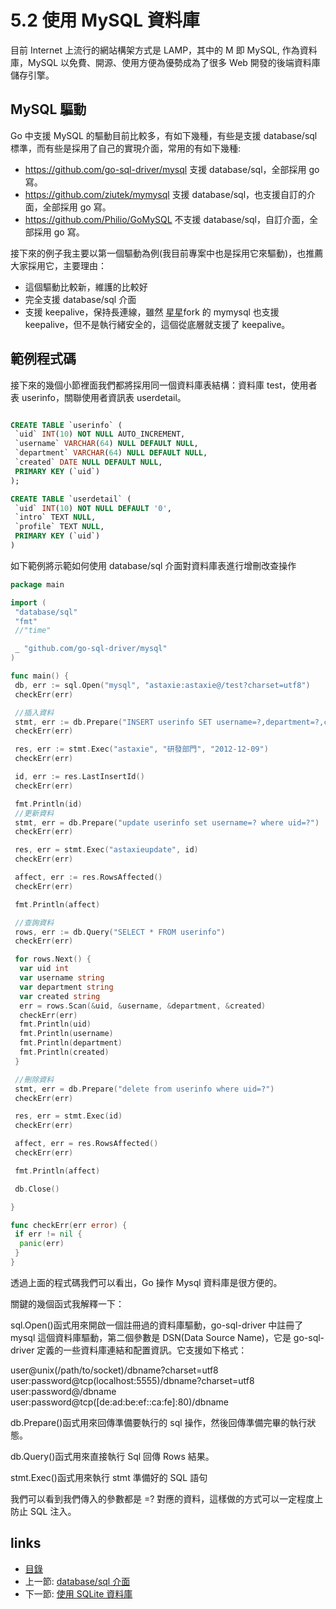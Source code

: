 # 5.2 使用 MySQL 資料庫

目前 Internet 上流行的網站構架方式是 LAMP，其中的 M 即 MySQL, 作為資料庫，MySQL 以免費、開源、使用方便為優勢成為了很多 Web 開發的後端資料庫儲存引擎。

## MySQL 驅動

Go 中支援 MySQL 的驅動目前比較多，有如下幾種，有些是支援 database/sql 標準，而有些是採用了自己的實現介面，常用的有如下幾種:

- <https://github.com/go-sql-driver/mysql>  支援 database/sql，全部採用 go 寫。
- <https://github.com/ziutek/mymysql>   支援 database/sql，也支援自訂的介面，全部採用 go 寫。
- <https://github.com/Philio/GoMySQL> 不支援 database/sql，自訂介面，全部採用 go 寫。

接下來的例子我主要以第一個驅動為例(我目前專案中也是採用它來驅動)，也推薦大家採用它，主要理由：

- 這個驅動比較新，維護的比較好
- 完全支援 database/sql 介面
- 支援 keepalive，保持長連線，雖然 [星星](http://www.mikespook.com)fork 的 mymysql 也支援 keepalive，但不是執行緒安全的，這個從底層就支援了 keepalive。

## 範例程式碼

接下來的幾個小節裡面我們都將採用同一個資料庫表結構：資料庫 test，使用者表 userinfo，關聯使用者資訊表 userdetail。

```sql

CREATE TABLE `userinfo` (
 `uid` INT(10) NOT NULL AUTO_INCREMENT,
 `username` VARCHAR(64) NULL DEFAULT NULL,
 `department` VARCHAR(64) NULL DEFAULT NULL,
 `created` DATE NULL DEFAULT NULL,
 PRIMARY KEY (`uid`)
);

CREATE TABLE `userdetail` (
 `uid` INT(10) NOT NULL DEFAULT '0',
 `intro` TEXT NULL,
 `profile` TEXT NULL,
 PRIMARY KEY (`uid`)
)
```

如下範例將示範如何使用 database/sql 介面對資料庫表進行增刪改查操作

```Go
package main

import (
 "database/sql"
 "fmt"
 //"time"

 _ "github.com/go-sql-driver/mysql"
)

func main() {
 db, err := sql.Open("mysql", "astaxie:astaxie@/test?charset=utf8")
 checkErr(err)

 //插入資料
 stmt, err := db.Prepare("INSERT userinfo SET username=?,department=?,created=?")
 checkErr(err)

 res, err := stmt.Exec("astaxie", "研發部門", "2012-12-09")
 checkErr(err)

 id, err := res.LastInsertId()
 checkErr(err)

 fmt.Println(id)
 //更新資料
 stmt, err = db.Prepare("update userinfo set username=? where uid=?")
 checkErr(err)

 res, err = stmt.Exec("astaxieupdate", id)
 checkErr(err)

 affect, err := res.RowsAffected()
 checkErr(err)

 fmt.Println(affect)

 //查詢資料
 rows, err := db.Query("SELECT * FROM userinfo")
 checkErr(err)

 for rows.Next() {
  var uid int
  var username string
  var department string
  var created string
  err = rows.Scan(&uid, &username, &department, &created)
  checkErr(err)
  fmt.Println(uid)
  fmt.Println(username)
  fmt.Println(department)
  fmt.Println(created)
 }

 //刪除資料
 stmt, err = db.Prepare("delete from userinfo where uid=?")
 checkErr(err)

 res, err = stmt.Exec(id)
 checkErr(err)

 affect, err = res.RowsAffected()
 checkErr(err)

 fmt.Println(affect)

 db.Close()

}

func checkErr(err error) {
 if err != nil {
  panic(err)
 }
}

```

透過上面的程式碼我們可以看出，Go 操作 Mysql 資料庫是很方便的。

關鍵的幾個函式我解釋一下：

sql.Open()函式用來開啟一個註冊過的資料庫驅動，go-sql-driver 中註冊了 mysql 這個資料庫驅動，第二個參數是 DSN(Data Source Name)，它是 go-sql-driver 定義的一些資料庫連結和配置資訊。它支援如下格式：

 user@unix(/path/to/socket)/dbname?charset=utf8
 user:password@tcp(localhost:5555)/dbname?charset=utf8
 user:password@/dbname
 user:password@tcp([de:ad:be:ef::ca:fe]:80)/dbname

db.Prepare()函式用來回傳準備要執行的 sql 操作，然後回傳準備完畢的執行狀態。

db.Query()函式用來直接執行 Sql 回傳 Rows 結果。

stmt.Exec()函式用來執行 stmt 準備好的 SQL 語句

我們可以看到我們傳入的參數都是 =? 對應的資料，這樣做的方式可以一定程度上防止 SQL 注入。

## links

* [目錄](preface.md)
* 上一節: [database/sql 介面](05.1.md)
* 下一節: [使用 SQLite 資料庫](05.3.md)
